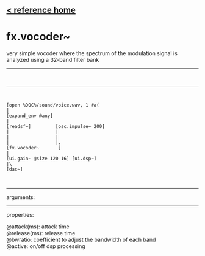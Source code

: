 [< reference home](ceammc_lib.html)
---

# fx.vocoder~


very simple vocoder where the spectrum of the modulation signal is
            analyzed using a 32-band filter bank

---

<br>


---


```


[open %DOC%/sound/voice.wav, 1 #a(
|
[expand_env @any]
|
[readsf~]         [osc.impulse~ 200]
|                 |
|                 |
|                 |.
[fx.vocoder~       ]
|
[ui.gain~ @size 120 16] [ui.dsp~]
|\
[dac~]

            
```

---
arguments:


---
properties:

@attack(ms): attack time<br>
@release(ms): release time<br>
@bwratio: 
            coefficient to adjust the bandwidth of each band<br>
@active: on/off dsp
            processing<br>

